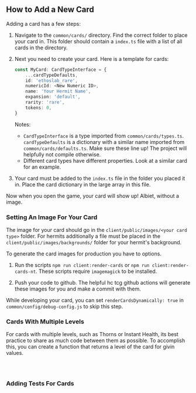 ## How to Add a New Card

Adding a card has a few steps:

1. Navigate to the `common/cards/` directory. Find the correct folder to place your card in.
This folder should contain a `index.ts` file with a list of all cards in the directory.


1. Next you need to create your card. Here is a template for cards:
    ```ts
    const MyCard: CardTypeInterface = {
        ...cardTypeDefaults,
    	id: 'ethoslab_rare',
    	numericId: <New Numeric ID>,
    	name: 'Your Hermit Name',
    	expansion: 'default',
    	rarity: 'rare',
    	tokens: 0,
    }
    ```
    Notes:
    - `CardTypeInterface` is a type imported from `common/cards/types.ts`.
    `cardTypeDefaults` is a dictionary with a similar name imported from `common/cards/defaults.ts`. Make sure these line up!
    The project will helpfully not compile otherwise.
    - Different card types have different properties. Look at a similar card for an example.

1. Your card must be added to the `index.ts` file in the folder you placed it in. Place the card dictionary in the large array in this file.


Now when you open the game, your card will show up! Albiet, without a image.


### Setting An Image For Your Card
The image for your card should go in the `client/public/images/<your card type>` folder. For hermits additionally a file
must be placed in the `client/public/images/backgrounds/` folder for your hermit's background.

To generate the card images for production you have to options.

1. Run the scripts `npm run client:render-cards` or `npm run client:render-cards-nt`. These scripts require `imagemagick` to be installed.

2. Push your code to github. The helpful hc tcg github actions will generate these images for you and make a commit with them.

While developing your card, you can set `renderCardsDynamically: true` in `common/config/debug-config.js` to skip this step.

### Cards With Multiple Levels
For cards with multiple levels, such as Thorns or Instant Health, its best practice to share as much code between them as possible.
To accomplish this, you can create a function that returns a level of the card for givin values.

```



```


### Adding Tests For Cards


